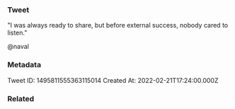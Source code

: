 ### Tweet
"I was always ready to share, but before external success, nobody cared to listen."

@naval

### Metadata
Tweet ID: 1495811555363115014
Created At: 2022-02-21T17:24:00.000Z

### Related

